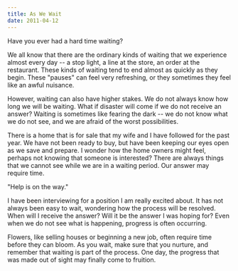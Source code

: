 ```yaml
---
title: As We Wait
date: 2011-04-12
---
```


Have you ever had a hard time waiting?

We all know that there are the ordinary kinds of waiting that we experience almost every day -- a stop light, a line at the store, an order at the restaurant. These kinds of waiting tend to end almost as quickly as they begin. These "pauses" can feel very refreshing, or they sometimes they feel like an awful nuisance.

However, waiting can also have higher stakes. We do not always know how long we will be waiting. What if disaster will come if we do not receive an answer? Waiting is sometimes like fearing the dark -- we do not know what we do not see, and we are afraid of the worst possibilities.

There is a home that is for sale that my wife and I have followed for the past year. We have not been ready to buy, but have been keeping our eyes open as we save and prepare. I wonder how the home owners might feel, perhaps not knowing that someone is interested? There are always things that we cannot see while we are in a waiting period. Our answer may require time.<!--more-->

"Help is on the way."

I have been interviewing for a position I am really excited about. It has not always been easy to wait, wondering how the process will be resolved. When will I receive the answer? Will it be the answer I was hoping for? Even when we do not see what is happening, progress is often occurring.

Flowers, like selling houses or beginning a new job, often require time before they can bloom. As you wait, make sure that you nurture, and remember that waiting is part of the process. One day, the progress that was made out of sight may finally come to fruition.